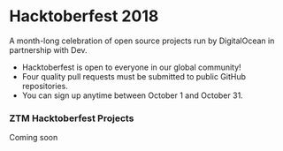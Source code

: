 # Hacktoberfest 2018

A month-long celebration of open source projects run by DigitalOcean in partnership with Dev.
 - Hacktoberfest is open to everyone in our global community!
 - Four quality pull requests must be submitted to public GitHub repositories.
 - You can sign up anytime between October 1 and October 31.
 
### ZTM Hacktoberfest Projects

Coming soon

